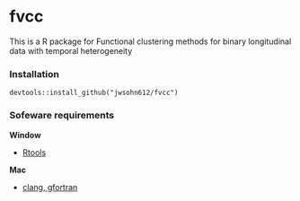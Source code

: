 # fvcc

This is a R package for Functional clustering methods for binary longitudinal data with temporal heterogeneity

### Installation
```
devtools::install_github("jwsohn612/fvcc")
```

### Sofeware requirements
**Window**
  - [Rtools](https://cran.r-project.org/bin/windows/Rtools/)

**Mac**
  - [clang, gfortran](https://cran.r-project.org/bin/macosx/tools/)



